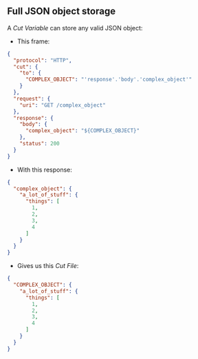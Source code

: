 ## Full JSON object storage 

A *Cut Variable* can store any valid JSON object:

- This frame:
```json
{
  "protocol": "HTTP",
  "cut": {
    "to": {
      "COMPLEX_OBJECT": "'response'.'body'.'complex_object'"
    }
  },
  "request": {
    "uri": "GET /complex_object"
  },
  "response": {
    "body": {
      "complex_object": "${COMPLEX_OBJECT}"
    },
    "status": 200
  }
}
```

- With this response:
```json
{
  "complex_object": {
    "a_lot_of_stuff": {
      "things": [
        1,
        2,
        3,
        4
      ]
    }
  }
}
```

- Gives us this *Cut File*:
```json
{
  "COMPLEX_OBJECT": {
    "a_lot_of_stuff": {
      "things": [
        1,
        2,
        3,
        4
      ]
    }
  }
}
```
